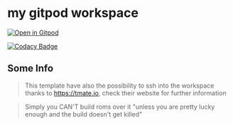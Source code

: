 # my gitpod workspace

[![Open in Gitpod](https://gitpod.io/button/open-in-gitpod.svg)](https://gitpod.io/#https://github.com/cbendot/gitpod-workspace)

[![Codacy Badge](https://api.codacy.com/project/badge/Grade/3d0fea1f1d60457ebbf614d278934c8b)](https://app.codacy.com/gh/cbendot/workspace?utm_source=github.com&utm_medium=referral&utm_content=cbendot/workspace&utm_campaign=Badge_Grade_Settings)

## Some Info

> This template have also the possibility to ssh into the workspace thanks to https://tmate.io, check their website for further information

> Simply you CAN'T build roms over it "unless you are pretty lucky enough and the build doesn't get killed"

